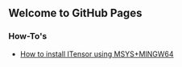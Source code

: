 ## Welcome to GitHub Pages

### How-To's

- [How to install ITensor using MSYS+MINGW64](http://kyungminlee.org/doc/howto/itensor_msys2/main)
